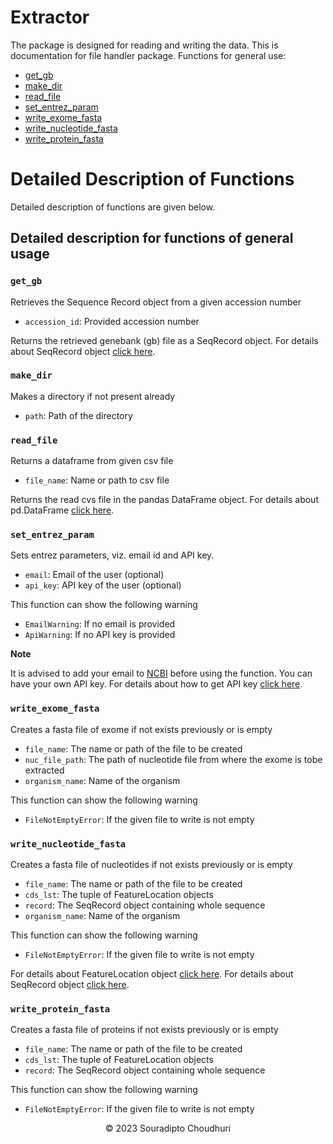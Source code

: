 # Extractor

The package is designed for reading and writing the data. This is documentation for file handler package.
Functions for general use:

- [get_gb](#get_gb)
- [make_dir](#make_dir)
- [read_file](#read_file)
- [set_entrez_param](#set_entrez_param)
- [write_exome_fasta](#write_exome_fasta)
- [write_nucleotide_fasta](#write_nucleotide_fasta)
- [write_protein_fasta](#write_protein_fasta)

# Detailed Description of Functions

Detailed description of functions are given below.

## Detailed description for functions of general usage

### `get_gb`

Retrieves the Sequence Record object from a given accession number

- `accession_id`: Provided accession number

Returns the retrieved genebank (gb) file as a SeqRecord object. For details about SeqRecord
object [click here](https://biopython.org/docs/1.75/api/Bio.SeqRecord.html).

### `make_dir`

Makes a directory if not present already

- `path`: Path of the directory

### `read_file`

Returns a dataframe from given csv file

- `file_name`: Name or path to csv file

Returns the read cvs file in the pandas DataFrame object. For details about
pd.DataFrame [click here](https://pandas.pydata.org/docs/reference/api/pandas.DataFrame.html).

### `set_entrez_param`

Sets entrez parameters, viz. email id and API key.

- `email`: Email of the user (optional)
- `api_key`: API key of the user (optional)

This function can show the following warning

- `EmailWarning`: If no email is provided
- `ApiWarning`: If no API key is provided

**Note**

It is advised to add your email to [NCBI](https://www.ncbi.nlm.nih.gov/) before using the function. You can have your
own API key. For details about how to get API
key [click here](https://support.nlm.nih.gov/knowledgebase/article/KA-05317/en-us).

### `write_exome_fasta`

Creates a fasta file of exome if not exists previously or is empty

- `file_name`: The name or path of the file to be created
- `nuc_file_path`: The path of nucleotide file from where the exome is tobe extracted
- `organism_name`: Name of the organism

This function can show the following warning

- `FileNotEmptyError`: If the given file to write is not empty

### `write_nucleotide_fasta`

Creates a fasta file of nucleotides if not exists previously or is empty

- `file_name`: The name or path of the file to be created
- `cds_lst`: The tuple of FeatureLocation objects
- `record`: The SeqRecord object containing whole sequence
- `organism_name`: Name of the organism

This function can show the following warning

- `FileNotEmptyError`: If the given file to write is not empty

For details about FeatureLocation object [click here](https://biopython.org/docs/1.75/api/Bio.SeqFeature.html). For
details about SeqRecord object [click here](https://biopython.org/docs/1.75/api/Bio.SeqRecord.html).

### `write_protein_fasta`

Creates a fasta file of proteins if not exists previously or is empty

- `file_name`: The name or path of the file to be created
- `cds_lst`: The tuple of FeatureLocation objects
- `record`: The SeqRecord object containing whole sequence

This function can show the following warning

- `FileNotEmptyError`: If the given file to write is not empty

<p align="center">&copy; 2023 Souradipto Choudhuri</p>
